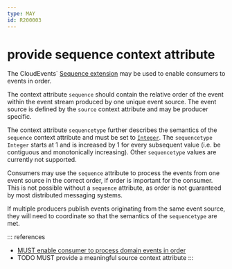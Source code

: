```yaml
---
type: MAY
id: R200003
---
```


# provide sequence context attribute

The CloudEvents` [Sequence extension](https://github.com/cloudevents/spec/blob/v1.0.2/cloudevents/extensions/sequence.md) may be used to enable consumers to events in order.

The context attribute `sequence` should contain the relative order of the event within the event stream produced by one unique event source. The event source is defined by the `source` context attribute and may be producer specific.

The context attribute `sequencetype` further describes the semantics of the `sequence` context attribute and must be set to [`Integer`](https://github.com/cloudevents/spec/blob/v1.0.2/cloudevents/extensions/sequence.md#integer). The `sequencetype` `Integer` starts at 1 and is increased by 1 for every subsequent value (i.e. be contiguous and monotonically increasing). Other `sequencetype` values are currently not supported.

Consumers may use the `sequence` attribute to process the events from one event source in the correct order, if order is important for the consumer. This is not possible without a `sequence` attribute, as order is not guaranteed by most distributed messaging systems.

If multiple producers publish events originating from the same event source, they will need to coordinate so that the semantics of the `sequencetype` are met.

::: references
- [MUST enable consumer to process domain events in order](@guidelines/r200007)
- TODO MUST provide a meaningful source context attribute
  :::
